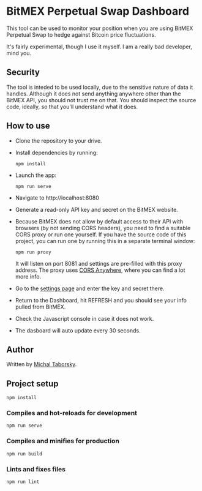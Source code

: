 # BitMEX Perpetual Swap Dashboard

This tool can be used to monitor your position when you are using BitMEX Perpetual Swap to hedge against Bitcoin price fluctuations.

It's fairly experimental, though I use it myself. I am a really bad developer, mind you.

## Security

The tool is inteded to be used locally, due to the sensitive nature of data it handles. Although it does not send anything anywhere other than the BitMEX API, you should not trust me on that. You should inspect the source code, ideally, so that you'll understand what it does.

## How to use
- Clone the repository to your drive.
- Install dependencies by running:
    ```
    npm install
    ```
- Launch the app:
    ```
    npm run serve
    ```
- Navigate to http://localhost:8080
- Generate a read-only API key and secret on the BitMEX website.
- Because BitMEX does not allow by default access to their API with browsers (by not sending CORS headers), you need to find a suitable CORS proxy or run one yourself. If you have the source code of this project, you can run one by running this in a separate terminal window:

  ```
  npm run proxy
  ```

  It will listen on port 8081 and settings are pre-filled with this proxy address. The proxy uses [CORS Anywhere](https://github.com/Rob--W/cors-anywhere/), where you can find a lot more info.
- Go to the [settings page](settings) and enter the key and secret there.
- Return to the Dashboard, hit REFRESH and you should see your info pulled from BitMEX.
- Check the Javascript console in case it does not work.
- The dasboard will auto update every 30 seconds.

## Author

Written by [Michal Taborsky](https://taborsky.cz/about).

## Project setup

```
npm install
```

### Compiles and hot-reloads for development

```
npm run serve
```

### Compiles and minifies for production

```
npm run build
```

### Lints and fixes files

```
npm run lint
```
